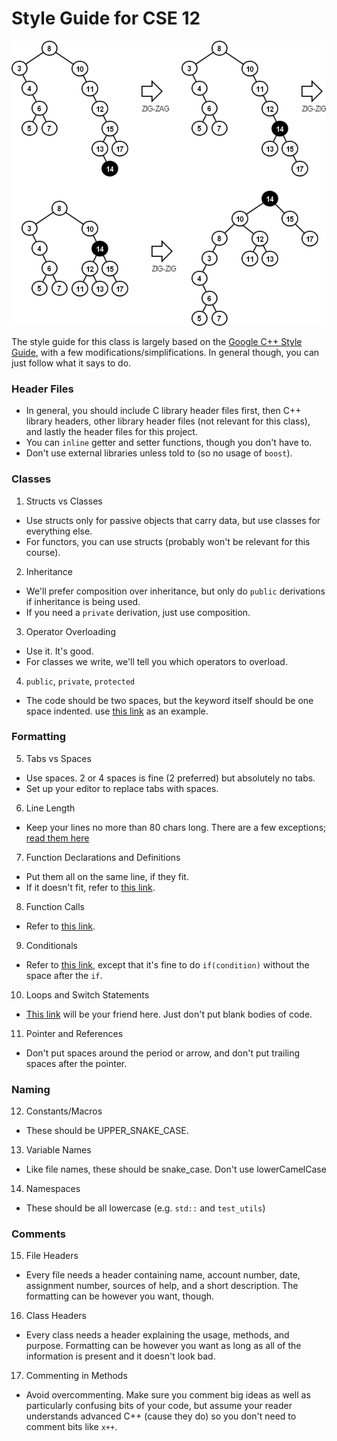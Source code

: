 # Style Guide for CSE 12

![splay tree](images/splay.png)

The style guide for this class is largely based on the [Google C++ Style Guide](https://google.github.io/styleguide/cppguide.html),
with a few modifications/simplifications. In general though, you can just follow what it says to do.

### Header Files
  * In general, you should include C library header files first, then C++ library headers, other library header files
    (not relevant for this class), and lastly the header files for this project.
  * You can `inline` getter and setter functions, though you don't have to.
  * Don't use external libraries unless told to (so no usage of `boost`).

### Classes
1. Structs vs Classes
  * Use structs only for passive objects that carry data, but use classes for everything else.
  * For functors, you can use structs (probably won't be relevant for this course).
2. Inheritance
  * We'll prefer composition over inheritance, but only do `public` derivations if inheritance is being used.
  * If you need a `private` derivation, just use composition.
3. Operator Overloading
  * Use it. It's good.
  * For classes we write, we'll tell you which operators to overload.
4. `public`, `private`, `protected`
  * The code should be two spaces, but the keyword itself should be one space indented.
      use [this link](https://google.github.io/styleguide/cppguide.html#Class_Format) as an example.

### Formatting
5. Tabs vs Spaces
  * Use spaces. 2 or 4 spaces is fine (2 preferred) but absolutely no tabs.
  * Set up your editor to replace tabs with spaces.
6. Line Length
  * Keep your lines no more than 80 chars long. There are a few exceptions; [read them here](https://google.github.io/styleguide/cppguide.html#Line_Length)
7. Function Declarations and Definitions
  * Put them all on the same line, if they fit.
  * If it doesn't fit, refer to [this link](https://google.github.io/styleguide/cppguide.html#Function_Declarations_and_Definitions).
8. Function Calls
  * Refer to [this link](https://google.github.io/styleguide/cppguide.html#Function_Calls).
9.  Conditionals
  * Refer to [this link](https://google.github.io/styleguide/cppguide.html#Conditionals), except that it's fine to do `if(condition)` without the space after the `if`.
10. Loops and Switch Statements
  * [This link](https://google.github.io/styleguide/cppguide.html#Loops_and_Switch_Statements) will be your friend here. Just don't put blank bodies of code.
11. Pointer and References
  * Don't put spaces around the period or arrow, and don't put trailing spaces after the pointer.

### Naming
12. Constants/Macros
  * These should be UPPER_SNAKE_CASE.
13. Variable Names
  * Like file names, these should be snake_case. Don't use lowerCamelCase
14. Namespaces
  * These should be all lowercase (e.g. `std::` and `test_utils`)

### Comments
15. File Headers
  * Every file needs a header containing name, account number, date, assignment number, sources of help, and a short description. The formatting can be however you want, though. 
16. Class Headers
  * Every class needs a header explaining the usage, methods, and purpose. Formatting can be however you want as long as all of the information is present and it doesn't look bad.
17. Commenting in Methods
  * Avoid overcommenting. Make sure you comment big ideas as well as particularly confusing bits of your code, but assume your reader understands advanced C++ (cause they do) so you don't need to comment bits like `x++`.